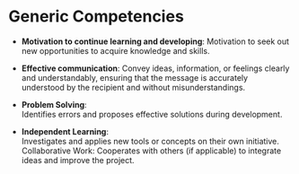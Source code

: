 # Generic Competencies

- **Motivation to continue learning and developing**:
Motivation to seek out new opportunities to acquire knowledge and skills.

- **Effective communication**:
Convey ideas, information, or feelings clearly and understandably, ensuring that the message is accurately understood by the recipient and without misunderstandings.

- **Problem Solving**:  
Identifies errors and proposes effective solutions during development.

- **Independent Learning**:   
Investigates and applies new tools or concepts on their own initiative.
Collaborative Work: Cooperates with others (if applicable) to integrate ideas and improve the project.
